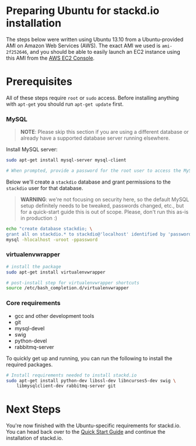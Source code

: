 # Preparing Ubuntu for stackd.io installation

The steps below were written using Ubuntu 13.10 from a Ubuntu-provided AMI on Amazon Web Services (AWS). The exact AMI we used is `ami-2f252646`, and you should be able to easily launch an EC2 instance using this AMI from the [AWS EC2 Console](https://console.aws.amazon.com/ec2/home?region=us-east-1#launchAmi=ami-2f252646).

# Prerequisites

All of these steps require `root` or `sudo` access.  Before installing anything
with `apt-get` you should run `apt-get update` first.

### MySQL

> **NOTE**: Please skip this section if you are using a different database or already have a supported database server running elsewhere.

Install MySQL server:

```bash
sudo apt-get install mysql-server mysql-client

# When prompted, provide a password for the root user to access the MySQL server.
```

Below we'll create a `stackdio` database and grant permissions to the `stackdio` user for that database.

> **WARNING**: we're not focusing on security here, so the default MySQL setup definitely needs to be tweaked, passwords changed, etc., but for a quick-start guide this is out of scope. Please, don't run this as-is in production :)

```bash
echo "create database stackdio; \
grant all on stackdio.* to stackdio@'localhost' identified by 'password';" | \
mysql -hlocalhost -uroot -ppassword
```

### virtualenvwrapper

```bash
# install the package
sudo apt-get install virtualenvwrapper

# post-install step for virtualenvwrapper shortcuts
source /etc/bash_completion.d/virtualenvwrapper
```

### Core requirements

* gcc and other development tools
* git
* mysql-devel
* swig
* python-devel
* rabbitmq-server

To quickly get up and running, you can run the following to install the required packages.

```bash
# Install requirements needed to install stackd.io
sudo apt-get install python-dev libssl-dev libncurses5-dev swig \
    libmysqlclient-dev rabbitmq-server git
```

# Next Steps

You're now finished with the Ubuntu-specific requirements for stackd.io. You can head back over to the [Quick Start Guide](quickstart.md) and continue the installation of stackd.io.

